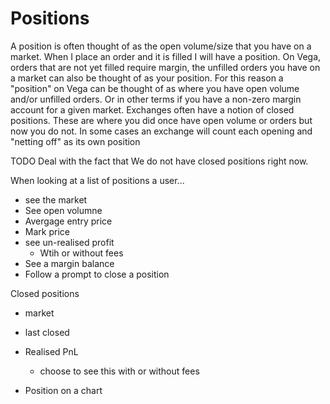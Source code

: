 # Positions
A position is often thought of as the open volume/size that you have on a market. When I place an order and it is filled I will have a position.
On Vega, orders that are not yet filled require margin, the unfilled orders you have on a market can also be thought of as your position. For this reason a "position" on Vega can be thought of as where you have open volume and/or unfilled orders. Or in other terms if you have a non-zero margin account for a given market.
Exchanges often have a notion of closed positions. These are where you did once have open volume or orders but now you do not. In some cases an exchange will count each opening and "netting off" as its own position

TODO Deal with the fact that We do not have closed positions right now.

When looking at a list of positions a user...
- see the market 
- See open volumne
- Avergage entry price
- Mark price
- see un-realised profit
  - Wtih or without fees
- See a margin balance
- Follow a prompt to close a position 


Closed positions 
- market
- last closed
- Realised PnL
    - choose to see this with or without fees

- Position on a chart